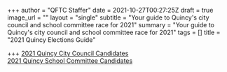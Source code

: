 +++
author = "QFTC Staffer"
date = 2021-10-27T00:27:25Z
draft = true
image_url = ""
layout = "single"
subtitle = "Your guide to Quincy's city council and school committee race for 2021"
summary = "Your guide to Quincy's city council and school committee race for 2021"
tags = []
title = "2021 Quincy Elections Guide"

+++
[2021 Quincy City Council Candidates](/quincy-city-council-candidates)  
[2021 Quincy School Committee Candidates](/quincy-city-school-committee)